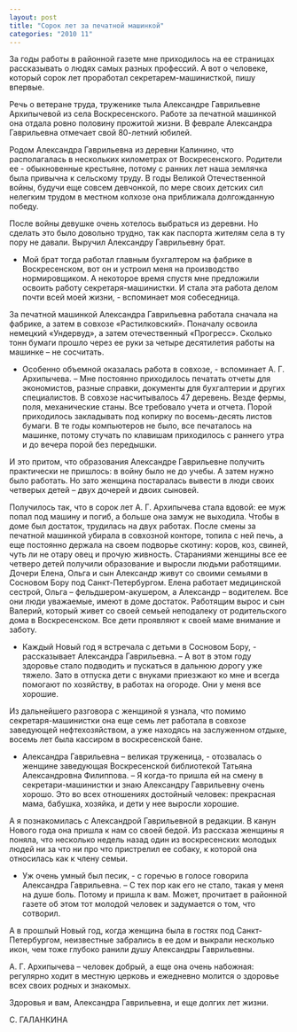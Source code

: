 ```yaml
---
layout: post
title: "Сорок лет за печатной машинкой"
categories: "2010 11"
---
```


За годы работы в районной газете мне приходилось на ее страницах рассказывать о людях самых разных профессий. А вот о человеке, который сорок лет проработал секретарем-машинисткой, пишу впервые.

Речь о ветеране труда, труженике тыла Александре Гаврильевне Архипычевой из села Воскресенского. Работе за печатной машинкой она отдала ровно половину прожитой жизни. В феврале Александра Гаврильевна отмечает свой 80-летний юбилей.

Родом Александра Гаврильевна из деревни Калинино, что располагалась в нескольких километрах от Воскресенского. Родители ее - обыкновенные крестьяне, потому с ранних лет наша землячка была привычна к сельскому труду. В годы Великой Отечественной войны, будучи еще совсем девчонкой, по мере своих детских сил нелегким трудом в местном колхозе она приближала долгожданную победу.

После войны девушке очень хотелось выбраться из деревни. Но сделать это было довольно трудно, так как паспорта жителям села в ту пору не давали. Выручил Александру Гаврильевну брат.

- Мой брат тогда работал главным бухгалтером на фабрике в Воскресенском, вот он и устроил меня на производство нормировщиком. А некоторое время спустя мне предложили освоить работу секретаря-машинистки. И стала эта работа делом почти всей моей жизни, - вспоминает моя собеседница.

За печатной машинкой Александра Гаврильевна работала сначала на фабрике, а затем в совхозе «Растилковский». Поначалу освоила немецкий «Ундервуд», а затем отечественный «Прогресс». Сколько тонн бумаги прошло через ее руки за четыре десятилетия работы на машинке – не сосчитать.

- Особенно объемной оказалась работа в совхозе, - вспоминает А. Г. Архипычева. – Мне постоянно приходилось печатать отчеты для экономистов, разные справки, документы для бухгалтерии и других специалистов. В совхозе насчитывалось 47 деревень. Везде фермы, поля, механические станы. Все требовало учета и отчета. Порой приходилось закладывать под копирку по восемь-десять листов бумаги. В те годы компьютеров не было, все печаталось на машинке, потому стучать по клавишам приходилось с раннего утра и до вечера порой без передышки.

И это притом, что образования Александре Гаврильевне получить практически не пришлось: в войну было не до учебы. А затем нужно было работать. Но зато женщина постаралась вывести в люди своих четверых детей – двух дочерей и двоих сыновей.

Получилось так, что в сорок лет А. Г. Архипычева стала вдовой: ее муж попал под машину и погиб, а больше она замуж не выходила. Чтобы в доме был достаток, трудилась на двух работах. После смены за печатной машинкой убирала в совхозной конторе, топила с ней печь, а еще постоянно держала на своем подворье скотину: коров, коз, свиней, чуть ли не отару овец и прочую живность. Стараниями женщины все ее четверо детей получили образование и выросли людьми работящими. Дочери Елена, Ольга и сын Александр живут со своими семьями в Сосновом Бору под Санкт-Петербургом. Елена работает медицинской сестрой, Ольга – фельдшером-акушером, а Александр – водителем. Все они люди уважаемые, имеют в доме достаток. Работящим вырос и сын Валерий, который живет со своей семьей неподалеку от родительского дома в Воскресенском. Все дети проявляют к своей маме внимание и заботу.

- Каждый Новый год я встречала с детьми в Сосновом Бору, - рассказывает Александра Гаврильевна. – А вот в этом году здоровье стало подводить и пускаться в дальнюю дорогу уже тяжело. Зато в отпуска дети с внуками приезжают ко мне и всегда помогают по хозяйству, в работах на огороде. Они у меня все хорошие.

Из дальнейшего разговора с женщиной я узнала, что помимо секретаря-машинистки она еще семь лет работала в совхозе заведующей нефтехозяйством, а уже находясь на заслуженном отдыхе, восемь лет была кассиром в воскресенской бане.

- Александра Гаврильевна – великая труженица, - отозвалась о женщине заведующая Воскресенской библиотекой Татьяна Александровна Филиппова. – Я когда-то пришла ей на смену в секретари-машинистки и знаю Александру Гаврильевну очень хорошо. Это во всех отношениях достойный человек: прекрасная мама, бабушка, хозяйка, и дети у нее выросли хорошие.

А я познакомилась с Александрой Гаврильевной в редакции.  В канун Нового года она пришла к нам со своей бедой. Из рассказа женщины я поняла, что несколько недель назад один из воскресенских молодых людей ни за что ни про что пристрелил ее собаку, к которой она относилась как к члену семьи.

- Уж очень умный был песик, - с горечью в голосе говорила Александра Гаврильевна. – С тех пор как его не стало, такая у меня на душе боль. Потому и пришла к вам. Может, прочитает в районной газете об этом тот молодой человек и задумается о том, что сотворил.

А в прошлый Новый год, когда женщина была в гостях под Санкт-Петербургом, неизвестные забрались в ее дом и выкрали несколько икон, чем тоже глубоко ранили душу Александры Гаврильевны.

А. Г. Архипычева – человек добрый, а еще она очень набожная: регулярно ходит в местную церковь и ежедневно молится о здоровье всех своих родных и знакомых.

Здоровья и вам, Александра Гаврильевна, и еще долгих лет жизни.

С. ГАЛАНКИНА


